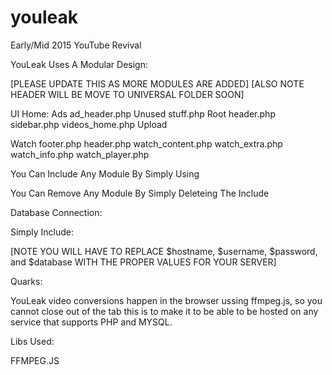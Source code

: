 # youleak
Early/Mid 2015 YouTube Revival

YouLeak Uses A Modular Design:

[PLEASE UPDATE THIS AS MORE MODULES ARE ADDED]
[ALSO NOTE HEADER WILL BE MOVE TO UNIVERSAL FOLDER SOON]

UI
 Home:
  Ads
     ad_header.php 
  Unused
     stuff.php
  Root 
     header.php
     sidebar.php
     videos_home.php
   Upload

   Watch
     footer.php
     header.php
     watch_content.php
     watch_extra.php
     watch_info.php
     watch_player.php

You Can Include Any Module By Simply Using 

<?php include 'ui/"target_section"/"target_moudle"';?>

You Can Remove Any Module By Simply Deleteing The Include

Database Connection:

Simply Include:

<?php include 'important/db.php";?>

[NOTE YOU WILL HAVE TO REPLACE $hostname, $username, $password, and $database WITH THE PROPER VALUES FOR YOUR SERVER]

Quarks:

YouLeak video conversions happen in the browser ussing ffmpeg.js, so you cannot close out of the tab
this is to make it to be able to be hosted on any service that supports PHP and MYSQL.

Libs Used:

FFMPEG.JS



  
    
